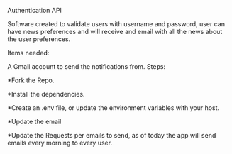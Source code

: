 Authentication API

Software created to validate users with username and password, user can have news preferences and will receive and email with all the news about the user preferences.

Items needed:

A Gmail account to send the notifications from.
Steps:

*Fork the Repo.

*Install the dependencies.

*Create an .env file, or update the environment variables with your host.

*Update the email

*Update the Requests per emails to send, as of today the app will send emails every morning to every user.

